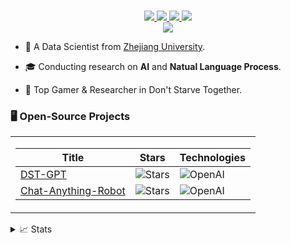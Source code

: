 <p align="center">
<br/>

<a href="https://github.com/Bili-Sakura">
    <img src="https://img.shields.io/badge/GitHub-Bili&#8209;Sakura-000000?logo=github">
</a> 
<a href="https://space.bilibili.com/335334097">
    <img src="https://img.shields.io/badge/Bilibili-小孩梓Sakura-00A1D6?logo=bilibili&logoColor=white">
</a> 
<a href="https://space.bilibili.com/3546681717033402">
    <img src="https://img.shields.io/badge/Bilibili-Sa神带你学AI-00A1D6?logo=bilibili&logoColor=white">
</a> 
<a href="mailto:bili_sakura@zju.edu.cn">
    <img src="https://img.shields.io/badge/-Email-blue?style=flat-square&logo=gmail&logoColor=white">
</a>
<br/>
<a href="https://github.com/Bili-Sakura">
    <img src="https://github-stats-alpha.vercel.app/api?username=Bili-Sakura&cc=22272e&tc=37BCF6&ic=fff&bc=0000">
</a>
</p>

* 📖 A Data Scientist from [Zhejiang University](https://www.zju.edu.cn/english/). 

* 🎓 Conducting research on **AI** and **Natual Language Process**.

* 🎯 Top Gamer & Researcher in Don't Starve Together.

### 🖥️ Open-Source Projects
<table>
<tr><td>

|Title | Stars | Technologies|
|--|--|--|
| [DST-GPT](https://github.com/Bili-Sakura/DSTGPT) | <img alt="Stars" src="https://img.shields.io/github/stars/Bili-Sakura/DSTGPT?style=flat-square&labelColor=black"/> | ![OpenAI](https://img.shields.io/badge/-openai-black?style=flat-square&logo=openai&logoColor=white)|
| [Chat-Anything-Robot](https://github.com/Bili-Sakura/Chat-Anything-Robot) | <img alt="Stars" src="https://img.shields.io/github/stars/Bili-Sakura/Chat-Anything-Robot?style=flat-square&labelColor=black"/> | ![OpenAI](https://img.shields.io/badge/-openai-black?style=flat-square&logo=openai&logoColor=white)
</td></tr> </table>


<details>
<summary>📈 Stats</summary>
<br>
My Github Stats

![](http://github-profile-summary-cards.vercel.app/api/cards/profile-details?username=Bili-Sakura&theme=dracula) 

![](http://github-profile-summary-cards.vercel.app/api/cards/repos-per-language?username=Bili-Sakura&theme=dracula) 
![](http://github-profile-summary-cards.vercel.app/api/cards/most-commit-language?username=Bili-Sakura&theme=dracula)




</details>
